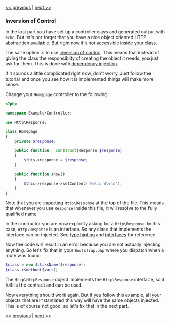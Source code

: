 [<< previous](06-dispatching-to-a-class.md) | [next >>](08-dependency-injector.md)

### Inversion of Control

In the last part you have set up a controller class and generated output with `echo`. But let's not forget that you have a nice object oriented HTTP abstraction available. But right now it's not accessible inside your class.

The sane option is to use [inversion of control](http://en.wikipedia.org/wiki/Inversion_of_control). This means that instead of giving the class the responsiblity of creating the object it needs, you just ask for them. This is done with [dependency injection](http://en.wikipedia.org/wiki/Dependency_injection).

If it sounds a little complicated right now, don't worry. Just follow the tutorial and once you see how it is implemented things will make more sense.

Change your `Homepage` controller to the following:

```php
<?php

namespace Example\Controller;

use Http\Response;

class Homepage
{
    private $response;

    public function __construct(Response $response)
    {
        $this->response = $response;
    }

    public function show()
    {
        $this->response->setContent('Hello World');
    }
}
```

Note that you are [importing](http://php.net/manual/en/language.namespaces.importing.php) `Http\Response` at the top of the file. This means that whenever you use `Response` inside this file, it will resolve to the fully qualified name.

In the contructor you are now explicitly asking for a `Http\Response`. In this case, `Http\Response` is an interface. So any class that implements the interface can be injected. See [type hinting](http://php.net/manual/en/language.oop5.typehinting.php) and [interfaces](http://php.net/manual/en/language.oop5.interfaces.php) for reference.

Now the code will result in an error because you are not actually injecting anything. So let's fix that in your `Bootstrap.php` where you dispatch when a route was found:

```php
$class = new $className($response);
$class->$method($vars);
```

The `Http\HttpResponse` object implements the `Http\Response` interface, so it fulfills the contract and can be used.

Now everything should work again. But if you follow this example, all your objects that are instantiated this way will have the same objects injected. This is of course not good, so let's fix that in the next part.

[<< previous](06-dispatching-to-a-class.md) | [next >>](08-dependency-injector.md)